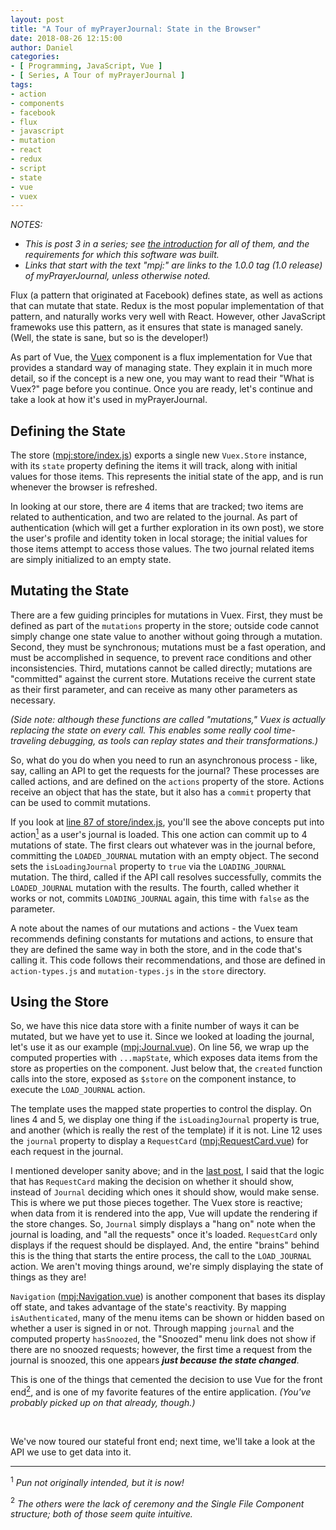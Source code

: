 ```yaml
---
layout: post
title: "A Tour of myPrayerJournal: State in the Browser"
date: 2018-08-26 12:15:00
author: Daniel
categories:
- [ Programming, JavaScript, Vue ]
- [ Series, A Tour of myPrayerJournal ]
tags:
- action
- components
- facebook
- flux
- javascript
- mutation
- react
- redux
- script
- state
- vue
- vuex
---
```

_NOTES:_
- _This is post 3 in a series; see [the introduction][intro] for all of them, and the requirements for which this software was built._
- _Links that start with the text "mpj:" are links to the 1.0.0 tag (1.0 release) of myPrayerJournal, unless otherwise noted._

Flux (a pattern that originated at Facebook) defines state, as well as actions that can mutate that state. Redux is the most popular implementation of that pattern, and naturally works very well with React. However, other JavaScript framewoks use this pattern, as it ensures that state is managed sanely. (Well, the state is sane, but so is the developer!)

As part of Vue, the [Vuex][] component is a flux implementation for Vue that provides a standard way of managing state. They explain it in much more detail, so if the concept is a new one, you may want to read their "What is Vuex?" page before you continue. Once you are ready, let's continue and take a look at how it's used in myPrayerJournal.

## Defining the State

The store ([mpj:store/index.js][store]) exports a single new `Vuex.Store` instance, with its `state` property defining the items it will track, along with initial values for those items. This represents the initial state of the app, and is run whenever the browser is refreshed.

In looking at our store, there are 4 items that are tracked; two items are related to authentication, and two are related to the journal. As part of authentication (which will get a further exploration in its own post), we store the user's profile and identity token in local storage; the initial values for those items attempt to access those values. The two journal related items are simply initialized to an empty state.

## Mutating the State

There are a few guiding principles for mutations in Vuex. First, they must be defined as part of the `mutations` property in the store; outside code cannot simply change one state value to another without going through a mutation. Second, they must be synchronous; mutations must be a fast operation, and must be accomplished in sequence, to prevent race conditions and other inconsistencies. Third, mutations cannot be called directly; mutations are "committed" against the current store. Mutations receive the current state as their first parameter, and can receive as many other parameters as necessary.

_(Side note: although these functions are called "mutations," Vuex is actually replacing the state on every call. This enables some really cool time-traveling debugging, as tools can replay states and their transformations.)_

So, what do you do when you need to run an asynchronous process - like, say, calling an API to get the requests for the journal? These processes are called actions, and are defined on the `actions` property of the store. Actions receive an object that has the state, but it also has a `commit` property that can be used to commit mutations.

If you look at [line 87 of store/index.js][line87], you'll see the above concepts put into action<a href="#note-1"><sup>1</sup></a> as a user's journal is loaded. This one action can commit up to 4 mutations of state. The first clears out whatever was in the journal before, committing the `LOADED_JOURNAL` mutation with an empty object. The second sets the `isLoadingJournal` property to `true` via the `LOADING_JOURNAL` mutation. The third, called if the API call resolves successfully, commits the `LOADED_JOURNAL` mutation with the results. The fourth, called whether it works or not, commits `LOADING_JOURNAL` again, this time with `false` as the parameter.

A note about the names of our mutations and actions - the Vuex team recommends defining constants for mutations and actions, to ensure that they are defined the same way in both the store, and in the code that's calling it. This code follows their recommendations, and those are defined in `action-types.js` and `mutation-types.js` in the `store` directory.

## Using the Store

So, we have this nice data store with a finite number of ways it can be mutated, but we have yet to use it. Since we looked at loading the journal, let's use it as our example ([mpj:Journal.vue][Journal.vue]). On line 56, we wrap up the computed properties with `...mapState`, which exposes data items from the store as properties on the component. Just below that, the `created` function calls into the store, exposed as `$store` on the component instance, to execute the `LOAD_JOURNAL` action.

The template uses the mapped state properties to control the display. On lines 4 and 5, we display one thing if the `isLoadingJournal` property is true, and another (which is really the rest of the template) if it is not. Line 12 uses the `journal` property to display a `RequestCard` ([mpj:RequestCard.vue][RequestCard.vue]) for each request in the journal.

I mentioned developer sanity above; and in the [last post][part1], I said that the logic that has `RequestCard` making the decision on whether it should show, instead of `Journal` deciding which ones it should show, would make sense. This is where we put those pieces together. The Vuex store is reactive; when data from it is rendered into the app, Vue will update the rendering if the store changes. So, `Journal` simply displays a "hang on" note when the journal is loading, and "all the requests" once it's loaded. `RequestCard` only displays if the request should be displayed. And, the entire "brains" behind this is the thing that starts the entire process, the call to the `LOAD_JOURNAL` action. We aren't moving things around, we're simply displaying the state of things as they are!

`Navigation` ([mpj:Navigation.vue][Navigation.vue]) is another component that bases its display off state, and takes advantage of the state's reactivity. By mapping `isAuthenticated`, many of the menu items can be shown or hidden based on whether a user is signed in or not. Through mapping `journal` and the computed property `hasSnoozed`, the "Snoozed" menu link does not show if there are no snoozed requests; however, the first time a request from the journal is snoozed, this one appears _**just because the state changed**_.

This is one of the things that cemented the decision to use Vue for the front end<a href="#note-2"><sup>2</sup></a>, and is one of my favorite features of the entire application. _(You've probably picked up on that already, though.)_

<p>&nbsp;</p>

We've now toured our stateful front end; next time, we'll take a look at the API we use to get data into it.

---
<a name="note-1"><sup>1</sup></a> _Pun not originally intended, but it is now!_

<a name="note-2"><sup>2</sup></a> _The others were the lack of ceremony and the Single File Component structure; both of those seem quite intuitive._


[intro]: /2018/a-tour-of-myprayerjournal/introduction.html "A Tour of myPrayerJournal: Introduction | The Bit Badger Blog"
[Vuex]: https://vuex.vuejs.org
[store]: https://github.com/bit-badger/myPrayerJournal/blob/1.0.0/src/app/src/store/index.js "app/src/store/index.js | myPrayerJournal | GitHub"
[line87]: https://github.com/bit-badger/myPrayerJournal/blob/1.0.0/src/app/src/store/index.js#L87 "app/src/store/index.js (line 87) | myPrayerJournal | GitHub"
[Journal.vue]: https://github.com/bit-badger/myPrayerJournal/blob/1.0.0/src/app/src/components/Journal.vue "app/src/components/Journal.vue | myPrayerJournal | GitHub"
[RequestCard.vue]: https://github.com/bit-badger/myPrayerJournal/blob/1.0.0/src/app/src/components/request/RequestCard.vue "app/src/components/request/RequestCard.vue | myPrayerJournal | GitHub"
[part1]: /2018/a-tour-of-myprayerjournal/the-front-end.html#Components "Components | A Tour of myPrayerJournal: The Front End | The Bit Badger Blog"
[Navigation.vue]: https://github.com/bit-badger/myPrayerJournal/blob/1.0.0/src/app/src/components/common/Navigation.vue "app/src/components/common/Navigation.vue | myPrayerJournal | GitHub"
